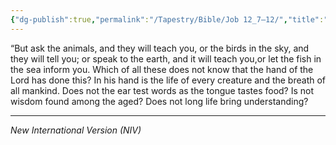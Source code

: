 ```yaml
---
{"dg-publish":true,"permalink":"/Tapestry/Bible/Job 12_7–12/","title":"Job 12:7–12","hide":true,"tags":["bible"],"dgHomeLink":true,"dgShowLocalGraph":true,"dgEnableSearch":true}
---
```


“But ask the animals, and they will teach you, or the birds in the sky, and they will tell you; or speak to the earth, and it will teach you,or let the fish in the sea inform you.
 Which of all these does not know that the hand of the Lord has done this? In his hand is the life of every creature and the breath of all mankind. Does not the ear test words as the tongue tastes food? Is not wisdom found among the aged? Does not long life bring understanding?



---
*New International Version (NIV)*